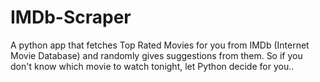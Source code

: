 # IMDb-Scraper
A python app that fetches Top Rated Movies for you from IMDb (Internet Movie Database) and randomly gives suggestions from them. 
So if you don't know which movie to watch tonight, let Python decide for you..
